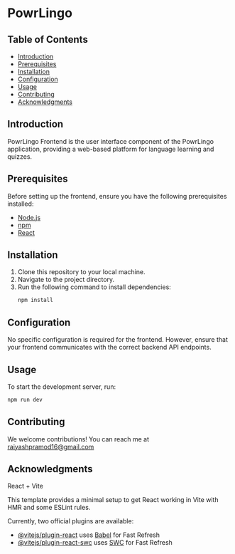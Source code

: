 # PowrLingo

## Table of Contents
- [Introduction](#introduction)
- [Prerequisites](#prerequisites)
- [Installation](#installation)
- [Configuration](#configuration)
- [Usage](#usage)
- [Contributing](#contributing)
- [Acknowledgments](#acknowledgments)

## Introduction
PowrLingo Frontend is the user interface component of the PowrLingo application, providing a web-based platform for language learning and quizzes.

## Prerequisites
Before setting up the frontend, ensure you have the following prerequisites installed:
- [Node.js](https://nodejs.org/)
- [npm](https://www.npmjs.com/)
- [React](https://reactjs.org/)

## Installation
1. Clone this repository to your local machine.
2. Navigate to the project directory.
3. Run the following command to install dependencies:
   ```bash
   npm install
    ```

## Configuration
No specific configuration is required for the frontend. However, ensure that your frontend communicates with the correct backend API endpoints.

## Usage
To start the development server, run:
```bash
npm run dev
```
  
## Contributing
We welcome contributions! You can reach me at raiyashpramod16@gmail.com

## Acknowledgments

React + Vite

This template provides a minimal setup to get React working in Vite with HMR and some ESLint rules.

Currently, two official plugins are available:

- [@vitejs/plugin-react](https://github.com/vitejs/vite-plugin-react/blob/main/packages/plugin-react/README.md) uses [Babel](https://babeljs.io/) for Fast Refresh
- [@vitejs/plugin-react-swc](https://github.com/vitejs/vite-plugin-react-swc) uses [SWC](https://swc.rs/) for Fast Refresh
